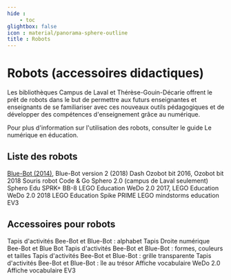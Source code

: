 ```yaml
---
hide :
    - toc
glightbox: false
icon : material/panorama-sphere-outline
title : Robots
---
```


# Robots (accessoires didactiques)

Les bibliothèques Campus de Laval et Thérèse-Gouin-Décarie offrent le prêt de robots dans le but de permettre aux futurs enseignantes et enseignants de se familiariser avec ces nouveaux outils pédagogiques et de développer des compétences d'enseignement grâce au numérique.

Pour plus d'information sur l'utilisation des robots, consulter le guide Le numérique en éducation.

## Liste des robots

[Blue-Bot (2014)](https://umontreal.on.worldcat.org/oclc/1047528364?_gl=1*1lt3bt8*_ga*NDkwNjAwMjE2LjE2OTY5MDQ4NTM.*_ga_V8J6YFFD4F*MTcxMzk3NjU0Ni4xOTguMS4xNzEzOTc2OTU5LjAuMC4w), 
Blue-Bot version 2 (2018)
Dash
Ozobot bit 2016, Ozobot bit 2018
Souris robot Code & Go
Sphero 2.0 (campus de Laval seulement)
Sphero Edu SPRK+
BB-8
LEGO Education WeDo 2.0 2017, LEGO Education WeDo 2.0 2018
LEGO Education Spike
PRIME LEGO mindstorms education EV3

## Accessoires pour robots

Tapis d'activités Bee-Bot et Blue-Bot : alphabet
Tapis Droite numérique Bee-Bot et Blue Bot
Tapis d'activités Bee-Bot et Blue-Bot : formes, couleurs et tailles
Tapis d'activités Bee-Bot et Blue-Bot : grille transparente
Tapis d'activités Bee-Bot et Blue-Bot : île au trésor
Affiche vocabulaire WeDo 2.0
Affiche vocabulaire EV3 